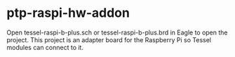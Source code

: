 ptp-raspi-hw-addon
==================
Open tessel-raspi-b-plus.sch or tessel-raspi-b-plus.brd in Eagle to open the project. This project is an adapter board for the Raspberry Pi so Tessel modules can connect to it.
